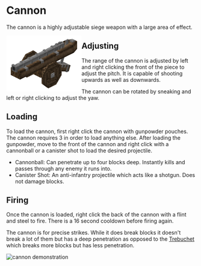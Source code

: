 # Cannon

The cannon is a highly adjustable siege weapon with a large area of effect.

<img src="../../assets/cannon.png" align="left" alt="cannon" width="200"/>

## Adjusting

The range of the cannon is adjusted by left and right clicking the front of the piece to adjust the pitch. It is capable of shooting upwards as well as downwards.

The cannon can be rotated by sneaking and left or right clicking to adjust the yaw.

## Loading

To load the cannon, first right click the cannon with gunpowder pouches. The cannon requires 3 in order to load anything else.
After loading the gunpowder, move to the front of the cannon and right click with a cannonball or a canister shot to load the desired projectile.

- Cannonball: Can penetrate up to four blocks deep. Instantly kills and passes through any enemy it runs into.
- Canister Shot: An anti-infantry projectile which acts like a shotgun. Does not damage blocks.

## Firing

Once the cannon is loaded, right click the back of the cannon with a flint and steel to fire. There is a 16 second cooldown before firing again.

The cannon is for precise strikes. While it does break blocks it doesn't break a lot of them but has a deep penetration as opposed to the [Trebuchet](./trebuchet.md) which breaks more blocks but has less penetration.

![cannon demonstration](../../assets/cannon_demonstration.gif)
